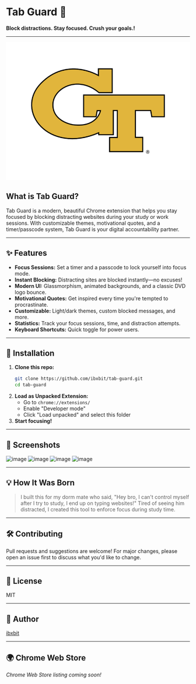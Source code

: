 # Tab Guard 🔐 
 
**Block distractions. Stay focused. Crush your goals.!**  
     
---        
      
![Tab Guard Logo](assets/tab-guard-logo.png) 
  
## What is Tab Guard?
Tab Guard is a modern, beautiful Chrome extension that helps you stay focused by blocking distracting websites during your study or work sessions. With customizable themes, motivational quotes, and a timer/passcode system, Tab Guard is your digital accountability partner.
     
---             
             
## ✨ Features        
- **Focus Sessions:** Set a timer and a passcode to lock yourself into focus mode.         
- **Instant Blocking:** Distracting sites are blocked instantly—no excuses!      
- **Modern UI:** Glassmorphism, animated backgrounds, and a classic DVD logo bounce.      
- **Motivational Quotes:** Get inspired every time you're tempted to procrastinate.     
- **Customizable:** Light/dark themes, custom blocked messages, and more.     
- **Statistics:** Track your focus sessions, time, and distraction attempts.  
- **Keyboard Shortcuts:** Quick toggle for power users.  
     
---    
    
  
## 🚀 Installation  
1. **Clone this repo:**  
   ```bash
   git clone https://github.com/ibxbit/tab-guard.git 
   cd tab-guard 
   ```
2. **Load as Unpacked Extension:**
   - Go to `chrome://extensions/`
   - Enable "Developer mode"
   - Click "Load unpacked" and select this folder
3. **Start focusing!**

---

## 📸 Screenshots
![image](https://github.com/user-attachments/assets/d269cbd9-06c6-4d85-9636-560894b2640a)
![image](https://github.com/user-attachments/assets/e1bd22b3-7dbb-46cf-97c1-4cc4371e3e4e)
![image](https://github.com/user-attachments/assets/ca94637d-2216-4274-9c1f-cb78446b0737)
![image](https://github.com/user-attachments/assets/dcd55868-e5d7-4c89-a6cb-915745d6d231)



---

## 💡 How It Was Born
> I built this for my dorm mate who said, "Hey bro, I can't control myself after I try to study, I end up on typing websites!" Tired of seeing him distracted, I created this tool to enforce focus during study time.

---

## 🛠️ Contributing 
Pull requests and suggestions are welcome! For major changes, please open an issue first to discuss what you'd like to change.

---

## 📄 License
MIT

---

## 👤 Author
[ibxbit](https://github.com/ibxbit)

---

## 🌍 Chrome Web Store
_Chrome Web Store listing coming soon!_
